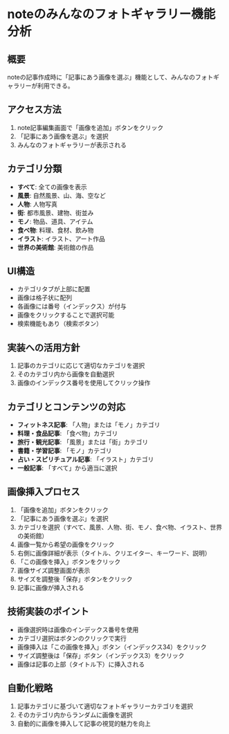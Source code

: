 # noteのみんなのフォトギャラリー機能分析

## 概要
noteの記事作成時に「記事にあう画像を選ぶ」機能として、みんなのフォトギャラリーが利用できる。

## アクセス方法
1. note記事編集画面で「画像を追加」ボタンをクリック
2. 「記事にあう画像を選ぶ」を選択
3. みんなのフォトギャラリーが表示される

## カテゴリ分類
- **すべて**: 全ての画像を表示
- **風景**: 自然風景、山、海、空など
- **人物**: 人物写真
- **街**: 都市風景、建物、街並み
- **モノ**: 物品、道具、アイテム
- **食べ物**: 料理、食材、飲み物
- **イラスト**: イラスト、アート作品
- **世界の美術館**: 美術館の作品

## UI構造
- カテゴリタブが上部に配置
- 画像は格子状に配列
- 各画像には番号（インデックス）が付与
- 画像をクリックすることで選択可能
- 検索機能もあり（検索ボタン）

## 実装への活用方針
1. 記事のカテゴリに応じて適切なカテゴリを選択
2. そのカテゴリ内から画像を自動選択
3. 画像のインデックス番号を使用してクリック操作

## カテゴリとコンテンツの対応
- **フィットネス記事**: 「人物」または「モノ」カテゴリ
- **料理・食品記事**: 「食べ物」カテゴリ
- **旅行・観光記事**: 「風景」または「街」カテゴリ
- **書籍・学習記事**: 「モノ」カテゴリ
- **占い・スピリチュアル記事**: 「イラスト」カテゴリ
- **一般記事**: 「すべて」から適当に選択



## 画像挿入プロセス
1. 「画像を追加」ボタンをクリック
2. 「記事にあう画像を選ぶ」を選択
3. カテゴリを選択（すべて、風景、人物、街、モノ、食べ物、イラスト、世界の美術館）
4. 画像一覧から希望の画像をクリック
5. 右側に画像詳細が表示（タイトル、クリエイター、キーワード、説明）
6. 「この画像を挿入」ボタンをクリック
7. 画像サイズ調整画面が表示
8. サイズを調整後「保存」ボタンをクリック
9. 記事に画像が挿入される

## 技術実装のポイント
- 画像選択時は画像のインデックス番号を使用
- カテゴリ選択はボタンのクリックで実行
- 画像挿入は「この画像を挿入」ボタン（インデックス34）をクリック
- サイズ調整後は「保存」ボタン（インデックス3）をクリック
- 画像は記事の上部（タイトル下）に挿入される

## 自動化戦略
1. 記事カテゴリに基づいて適切なフォトギャラリーカテゴリを選択
2. そのカテゴリ内からランダムに画像を選択
3. 自動的に画像を挿入して記事の視覚的魅力を向上

